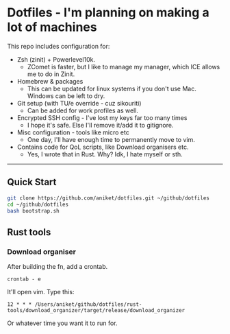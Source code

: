 # Dotfiles - I'm planning on making a lot of machines

This repo includes configuration for:

- Zsh (zinit) + Powerlevel10k.
    - ZComet is faster, but I like to manage my manager, which ICE allows me to do in Zinit.
- Homebrew & packages
    - This can be updated for linux systems if you don't use Mac. Windows can be left to dry.
- Git setup (with TU/e override - cuz sikouriti)
    - Can be added for work profiles as well.
- Encrypted SSH config - I've lost my keys far too many times
    - I hope it's safe. Else I'll remove it/add it to gitignore.
- Misc configuration - tools like micro etc
    - One day, I'll have enough time to permanently move to vim.
- Contains code for QoL scripts, like Download organisers etc.
    - Yes, I wrote that in Rust. Why? Idk, I hate myself or sth.

---

## Quick Start

```bash
git clone https://github.com/aniket/dotfiles.git ~/github/dotfiles
cd ~/github/dotfiles
bash bootstrap.sh
```

## Rust tools
### Download organiser
After building the fn, add a crontab.
```
crontab - e
```
It'll open vim.
Type this:
```
12 * * * /Users/aniket/github/dotfiles/rust-tools/download_organizer/target/release/download_organizer
````
Or whatever time you want it to run for.
